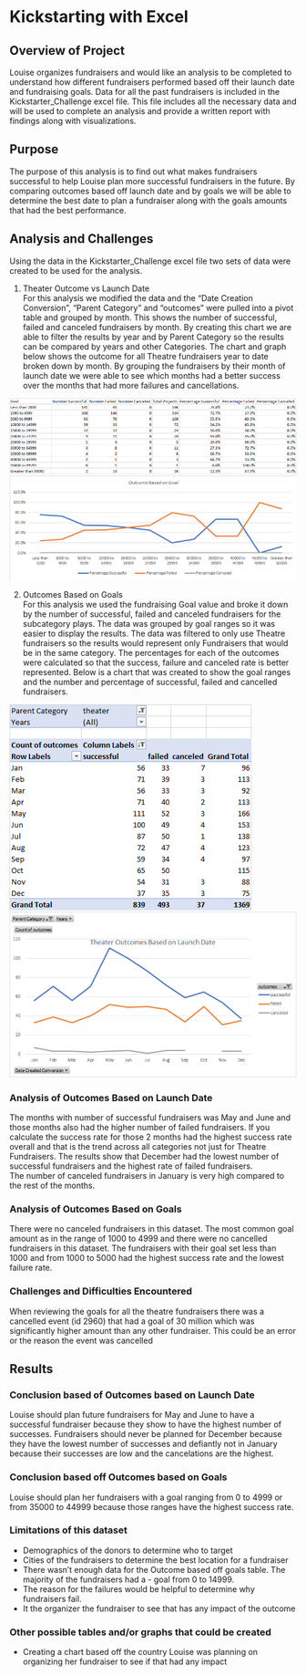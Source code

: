 # Kickstarting with Excel

## Overview of Project
Louise organizes fundraisers and would like an analysis to be completed to understand how different fundraisers performed based off their launch date and fundraising goals.  Data for all the past fundraisers is included in the Kickstarter_Challenge excel file. This file includes all the necessary data and will be used to complete an analysis and provide a written report with findings along with visualizations.

## Purpose
The purpose of this analysis is to find out what makes fundraisers successful to help Louise plan more successful fundraisers in the future.  By comparing outcomes based off launch date and by goals we will be able to determine the best date to plan a fundraiser along with the goals amounts that had the best performance. 

## Analysis and Challenges
Using the data in the Kickstarter_Challenge excel file two sets of data were created to be used for the analysis. 
1.	Theater Outcome vs Launch Date <br>
For this analysis we modified the data and the “Date Creation Conversion”, “Parent Category” and “outcomes” were pulled into a pivot table and grouped by month.  This shows the number of successful, failed and canceled fundraisers by month.  By creating this chart we are able to filter the results by year and by Parent Category so the results can be compared by years and other Categories. The chart and graph below shows the outcome for all Theatre fundraisers year to date broken down by month. By grouping the fundraisers by their month of launch date we were able to see which months had a better success over the months that had more failures and cancellations.  


<img src="https://github.com/andralobo/Module1-Challenge/blob/main/Outcomes_vs_Goals_Data.png?raw=true"> 
<img src="https://github.com/andralobo/Module1-Challenge/blob/main/Outcomes_vs_Goals.png?raw=true"> 

2.	Outcomes Based on Goals<br>
For this analysis we used the fundraising Goal value and broke it down by the number of successful, failed and canceled fundraisers for the subcategory plays.  The data was grouped by goal ranges so it was easier to display the results.  The data was filtered to only use Theatre fundraisers so the results would represent only Fundraisers that would be in the same category. The percentages for each of the outcomes were calculated so that the success, failure and canceled rate is better represented. Below is a chart that was created to show the goal ranges and the number and percentage of successful, failed and cancelled fundraisers.

<img src="https://github.com/andralobo/Module1-Challenge/blob/main/Theater_Outcomes_by_Launch_Date_Data.png?raw=true"> 
<img src="https://github.com/andralobo/Module1-Challenge/blob/main/Theater_Outcomes_vs_Launch.png?raw=true"> 

### Analysis of Outcomes Based on Launch Date
The months with number of successful fundraisers was May and June and those months also had the higher number of failed fundraisers. If you calculate the success rate for those 2 months had the highest success rate overall and that is the trend across all categories not just for Theatre Fundraisers.
The results show that December had the lowest number of successful fundraisers and the highest rate of failed fundraisers.  
The number of canceled fundraisers in January is very high compared to the rest of the months.

### Analysis of Outcomes Based on Goals
There were no canceled fundraisers in this dataset.  The most common goal amount as in the range of 1000 to 4999 and there were no cancelled fundraisers in this dataset.  The fundraisers with their goal set less than 1000 and from 1000 to 5000 had the highest success rate and the lowest failure rate.
 
### Challenges and Difficulties Encountered
When reviewing the goals for all the theatre fundraisers there was a cancelled event (id 2960) that had a goal of 30 million which was significantly higher amount than any other fundraiser.  This could be an error or the reason the event was cancelled

## Results

### Conclusion based of Outcomes based on Launch Date
Louise should plan future fundraisers for May and June to have a successful fundraiser because they show to have the highest number of successes.
Fundraisers should never be planned for December because they have the lowest number of successes and defiantly not in January because their successes are low and the cancelations are the highest.  

### Conclusion based off Outcomes based on Goals
Louise should plan her fundraisers with a goal ranging from 0 to 4999 or from 35000 to 44999 because those ranges have the highest success rate.  

### Limitations of this dataset
-	Demographics of the donors to determine who to target
-	Cities of the fundraisers to determine the best location for a fundraiser
-	There wasn’t enough data for the Outcome based off goals table.  The majority of the fundraisers had a - goal from 0 to 14999.
-	The reason for the failures would be helpful to determine why fundraisers fail.
-	It the organizer the fundraiser to see that has any impact of the outcome

### Other possible tables and/or graphs that could be created
-	Creating a chart based off the country Louise was planning on organizing her fundraiser to see if that had any impact


